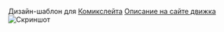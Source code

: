 Дизайн-шаблон для [Комикслейта](https://comicslate.org/)
[Описание на сайте движка](https://www.dokuwiki.org/template:comicslate)
![Скриншот](http://screenshot.ru/425b87840afdf82a18b539822264f5d8.png)
